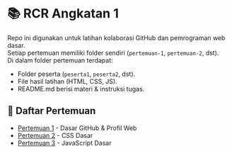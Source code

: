 # 📚 RCR Angkatan 1

Repo ini digunakan untuk latihan kolaborasi GitHub dan pemrograman web dasar.  
Setiap pertemuan memiliki folder sendiri (`pertemuan-1`, `pertemuan-2`, dst).  
Di dalam folder pertemuan terdapat:  
- Folder peserta (`peserta1`, `peserta2`, dst).  
- File hasil latihan (HTML, CSS, JS).  
- README.md berisi materi & instruksi tugas.  

## 📌 Daftar Pertemuan
- [Pertemuan 1](./pertemuan-1/README.md) - Dasar GitHub & Profil Web
- [Pertemuan 2](./pertemuan-2/README.md) - CSS Dasar
- [Pertemuan 3](./pertemuan-3/README.md) - JavaScript Dasar
